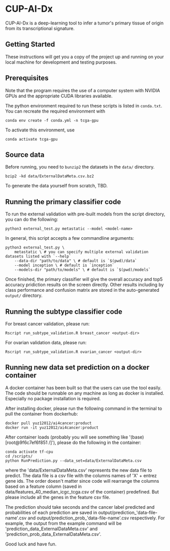 # CUP-AI-Dx

CUP-AI-Dx is a deep-learning tool to infer a tumor's primary tissue of origin from its transcriptional signature.

## Getting Started
These instructions will get you a copy of the project up and running on your
local machine for development and testing purposes. 

## Prerequisites

Note that the program requires the use of a computer system with NVIDIA GPUs and the
appropriate CUDA libraries available.

The python environment required to run these scripts is listed in `conda.txt`.
You can recreate the required environment with
```
conda env create -f conda.yml -n tcga-gpu
```
To activate this environment, use
```
conda activate tcga-gpu
```

## Source data

Before running, you need to `bunzip2` the datasets in the `data/` directory.
```
bzip2 -kd data/ExternalDataMeta.csv.bz2
 ```

To generate the data yourself from scratch, TBD.

## Running the primary classifier code

To run the external validation with pre-built models from the script directory, you can do
the following:
```
python3 external_test.py metastatic --model <model-name>
```
In general, this script accepts a few commandline arguments:
```
python3 external_test.py \
    metastatic \ # you can specify multiple external validation datasets listed with `--help`
    --data-dir "path/to/data" \ # default is `$(pwd)/data`
    --model inception \ # default is `inception`
    --models-dir "path/to/models" \ # default is `$(pwd)/models`
```
Once finished, the primary classifier will give the overall accuracy and top5 accuracy pridiction results on the screen directly. Other results including by class performance and confusion matrix are stored in the auto-generated `output/` directory.

## Running the subtype classifier code
For breast cancer validation, please run:

```
Rscript run_subtype_validation.R breast_cancer <output-dir>
```

For ovarian validation data, please run:
```
Rscript run_subtype_validation.R ovarian_cancer <output-dir>
```

## Running new data set prediction on a docker container

A docker container has been built so that the users can use the tool easily. The code should be runnable on any machine as long as docker is installed. Especially no package installation is required.

After installing docker, please run the following command in the terminal to pull the container from dockerhub:

```
docker pull yuz12012/ai4cancer:product
docker run -it yuz12012/ai4cancer:product
```

After container loads (probably you will see something like '(base) [root@9f6c7ef6f851 /]'), please do the following in the container:

```
conda activate tf-cpu
cd /scripts/
python RunPrediction.py --data_set=data/ExternalDataMeta.csv
```

where the 'data/ExternalDataMeta.csv' represents the new data file to predict. The data file is a csv file with the columns names of 'X' + entrez gene ids. The order doesn't matter since code will rearrange the columns based on a feature column (saved in data/features_40_median_icgc_tcga.csv of the container) predefined. 
But please include all the genes in the feature csv file.

The prediction should take seconds and the cancer label predicted and probabilities of each prediction are saved in output/prediction_'data-file-name'.csv and output/prediction_prob_'data-file-name'.csv respectively.
For example, the output from the example command will be 'prediction_data_ExternalDataMeta.csv' and 'prediction_prob_data_ExternalDataMeta.csv'.

Good luck and have fun.









